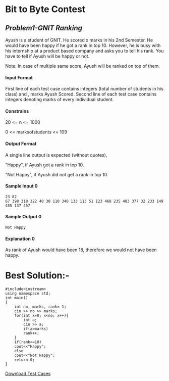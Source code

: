 # Bit to Byte Contest
## _Problem1-GNIT Ranking_



Ayush is a student of GNIT. He scored x marks in his 2nd Semester. He would have been happy if he got a rank in top 10. However, he is busy with his internship at a product based company and asks you to tell his rank. You have to tell if Ayush will be happy or not.

Note: In case of multiple same score, Ayush will be ranked on top of them.

#### Input Format

First line of each test case contains integers (total number of students in his class) and , marks Ayush Scored. Second line of each test case contains integers denoting marks of every individual student.

#### Constrains

20 <= n <= 1000

0 <= marksofstudents <= 109

#### Output Format

A single line output is expected (without quotes),

"Happy", if Ayush got a rank in top 10.

"Not Happy", if Ayush did not get a rank in top 10



#### Sample Input 0



```
23 82
67 398 318 322 40 30 110 340 133 113 51 123 468 235 483 377 32 233 149 455 137 457
```

#### Sample Output 0

```
Not Happy
```

#### Explanation 0

As rank of Ayush would have been 18, therefore we would not have been happy.


# Best Solution:-
```
#include<iostream>
using namespace std;
int main()
{
	int no, marks, rank= 1;
	cin >> no >> marks;
	for(int x=0; x<no; x++){
		int a;
		cin >> a;
		if(a>marks)
		rank++;
	}
	if(rank<=10)
	cout<<"Happy";
	else
	cout<<"Not Happy";
	return 0;
}
```
[Download Test Cases](#)
